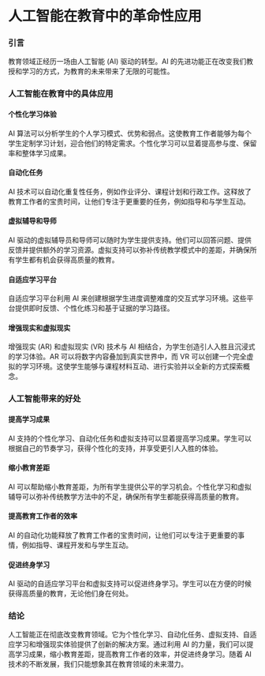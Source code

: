 # 人工智能在教育中的革命性应用

### 引言

教育领域正经历一场由人工智能 (AI) 驱动的转型。AI 的先进功能正在改变我们教授和学习的方式，为教育的未来带来了无限的可能性。

### 人工智能在教育中的具体应用

#### 个性化学习体验

AI 算法可以分析学生的个人学习模式、优势和弱点。这使教育工作者能够为每个学生定制学习计划，迎合他们的特定需求。个性化学习可以显着提高参与度、保留率和整体学习成果。

#### 自动化任务

AI 技术可以自动化重复性任务，例如作业评分、课程计划和行政工作。这释放了教育工作者的宝贵时间，让他们专注于更重要的任务，例如指导和与学生互动。

#### 虚拟辅导和导师

AI 驱动的虚拟辅导员和导师可以随时为学生提供支持。他们可以回答问题、提供反馈并提供额外的学习资源。虚拟支持可以弥补传统教学模式中的差距，并确保所有学生都有机会获得高质量的教育。

#### 自适应学习平台

自适应学习平台利用 AI 来创建根据学生进度调整难度的交互式学习环境。这些平台提供即时反馈、个性化练习和基于证据的学习路径。

#### 增强现实和虚拟现实

增强现实 (AR) 和虚拟现实 (VR) 技术与 AI 相结合，为学生创造引人入胜且沉浸式的学习体验。AR 可以将数字内容叠加到真实世界中，而 VR 可以创建一个完全虚拟的学习环境。这使学生能够与课程材料互动、进行实验并以全新的方式探索概念。

### 人工智能带来的好处

#### 提高学习成果

AI 支持的个性化学习、自动化任务和虚拟支持可以显着提高学习成果。学生可以根据自己的节奏学习，获得个性化的支持，并享受更引人入胜的体验。

#### 缩小教育差距

AI 可以帮助缩小教育差距，为所有学生提供公平的学习机会。个性化学习和虚拟辅导可以弥补传统教学方法中的不足，确保所有学生都能获得高质量的教育。

#### 提高教育工作者的效率

AI 的自动化功能释放了教育工作者的宝贵时间，让他们可以专注于更重要的事情，例如指导、课程开发和与学生互动。

#### 促进终身学习

AI 驱动的自适应学习平台和虚拟支持可以促进终身学习。学生可以在方便的时候获得高质量的教育，无论他们身在何处。

### 结论

人工智能正在彻底改变教育领域。它为个性化学习、自动化任务、虚拟支持、自适应学习和增强现实体验提供了创新的解决方案。通过利用 AI 的力量，我们可以提高学习成果，缩小教育差距，提高教育工作者的效率，并促进终身学习。随着 AI 技术的不断发展，我们只能想象其在教育领域的未来潜力。
